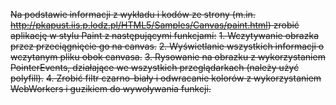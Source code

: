 ~~Na podstawie informacji z wykładu i kodów ze strony (m.in. http://pkapust.iis.p.lodz.pl/HTML5/Samples/Canvas/paint.html) zrobić aplikację w stylu Paint z następującymi funkcjami:~~
~~1. Wczytywanie obrazka przez przeciągnięcie go na canvas.~~
~~2. Wyświetlanie wszystkich informacji o wczytanym pliku obok canvasa.~~
~~3. Rysowanie na obrazku z wykorzystaniem PointerEvents, działające we wszystkich przeglądarkach (należy użyć polyfill).~~
~~4. Zrobić filtr czarno-biały i odwracanie kolorów z wykorzystaniem WebWorkers i guzikiem do wywoływania funkcji.~~
